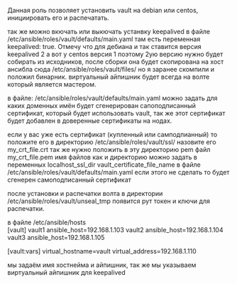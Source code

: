 Данная роль позволяет установить vault на debian или centos, инициировать его и распечатать.

так же можно вкючать или выкючать устанвку keepalived в файле  /etc/ansible/roles/vault/defaults/main.yaml  там есть переменная  keepalived: true.  Отмечу что для дебиана и так ставится версия keepalived 2 а вот у centos версия 1 поэтому 2ую версию нужно будет собирать из исходников, после сборки она будет скопирована на хост ансибла сюда /etc/ansible/roles/vault/files/   но я заранее скомпили и положил бинарник. виртуальный айпишник будет всегда на волте который является мастером.

в файле: /etc/ansible/roles/vault/defaults/main.yaml  можно задать для каких доменных имён будет сгенерирован сапоподписанный сертификат, который будет использовать vault, так же этот сертификат будет добавлен в доверенные сертификаты на нодах.

если у вас уже есть сертификат (купленный или самподпианный) то положите его в директорию /etc/ansible/roles/vault/ssl/  назовите его my_crt_file.crt так же нужно положить в эту директорию pem файл  my_crt_file.pem   имя файлов как и директорию можно задать в переменных  localhost_ssl_dir   vault_certificate_file_name в файле /etc/ansible/roles/vault/defaults/main.yaml   если этого не сделать то будет сгенерен самоподписанный сертификат

после установки и распечатки волта  в директории /etc/ansible/roles/vault/unseal_tmp  появится рут токен и ключи для распечатки.

в файле /etc/ansible/hosts  
[vault]
vault1 ansible_host=192.168.1.103
vault2 ansible_host=192.168.1.104
vault3 ansible_host=192.168.1.105

[vault:vars]
virtual_hostname=vault
virtual_address=192.168.1.110

мы задаём имя хостнейма и айпишник, так же мы указываем виртуальный айпишник для keepalived 


